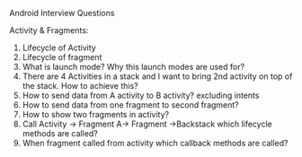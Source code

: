 Android Interview Questions

Activity & Fragments:
1.	Lifecycle of Activity
2.	Lifecycle of fragment
3.	What is launch mode? Why this launch modes are used for?
4.	There are 4 Activities in a stack and I want to bring 2nd activity on top of the stack.
How to achieve this?
5.	How to send data from A activity to B activity? excluding intents
6.	How to send data from one fragment to second fragment?
7.	How to show two fragments in activity?
8.	Call Activity -> Fragment A-> Fragment ->Backstack which lifecycle methods are called?
9.	When fragment called from activity which callback methods are called?
